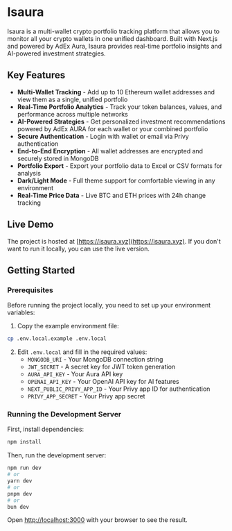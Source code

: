 # Isaura

Isaura is a multi-wallet crypto portfolio tracking platform that allows you to monitor all your crypto wallets in one unified dashboard. Built with Next.js and powered by AdEx Aura, Isaura provides real-time portfolio insights and AI-powered investment strategies.

## Key Features

-   **Multi-Wallet Tracking** - Add up to 10 Ethereum wallet addresses and view them as a single, unified portfolio
-   **Real-Time Portfolio Analytics** - Track your token balances, values, and performance across multiple networks
-   **AI-Powered Strategies** - Get personalized investment recommendations powered by AdEx AURA for each wallet or your combined portfolio
-   **Secure Authentication** - Login with wallet or email via Privy authentication
-   **End-to-End Encryption** - All wallet addresses are encrypted and securely stored in MongoDB
-   **Portfolio Export** - Export your portfolio data to Excel or CSV formats for analysis
-   **Dark/Light Mode** - Full theme support for comfortable viewing in any environment
-   **Real-Time Price Data** - Live BTC and ETH prices with 24h change tracking

## Live Demo

The project is hosted at [https://isaura.xyz](https://isaura.xyz). If you don't want to run it locally, you can use the live version.

## Getting Started

### Prerequisites

Before running the project locally, you need to set up your environment variables:

1. Copy the example environment file:

```bash
cp .env.local.example .env.local
```

2. Edit `.env.local` and fill in the required values:
    - `MONGODB_URI` - Your MongoDB connection string
    - `JWT_SECRET` - A secret key for JWT token generation
    - `AURA_API_KEY` - Your Aura API key
    - `OPENAI_API_KEY` - Your OpenAI API key for AI features
    - `NEXT_PUBLIC_PRIVY_APP_ID` - Your Privy app ID for authentication
    - `PRIVY_APP_SECRET` - Your Privy app secret

### Running the Development Server

First, install dependencies:

```bash
npm install
```

Then, run the development server:

```bash
npm run dev
# or
yarn dev
# or
pnpm dev
# or
bun dev
```

Open [http://localhost:3000](http://localhost:3000) with your browser to see the result.
